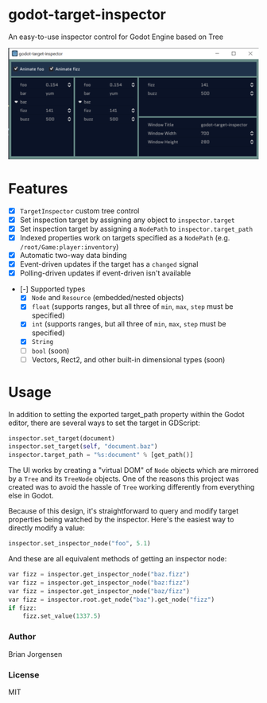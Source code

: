 # godot-target-inspector
An easy-to-use inspector control for Godot Engine based on Tree

![Screenshot of TargetInspector (2021-04-04-001)](https://github.com/b33j0r/godot-target-inspector/blob/main/doc/TargetInspector-2021-04-04-001.png?raw=true)

# Features
- [x] `TargetInspector` custom tree control
- [x] Set inspection target by assigning any object to `inspector.target`
- [x] Set inspection target by assigning a `NodePath` to `inspector.target_path`
- [x] Indexed properties work on targets specified as a `NodePath` (e.g. `/root/Game:player:inventory`)
- [x] Automatic two-way data binding
- [x] Event-driven updates if the target has a `changed` signal
- [x] Polling-driven updates if event-driven isn't available
- [-] Supported types
  - [x] `Node` and `Resource` (embedded/nested objects)
  - [x] `float` (supports ranges, but all three of `min`, `max`, `step` must be specified)
  - [x] `int` (supports ranges, but all three of `min`, `max`, `step` must be specified)
  - [x] `String`
  - [ ] `bool` (soon)
  - [ ] Vectors, Rect2, and other built-in dimensional types (soon)

# Usage

In addition to setting the exported target_path property within the
Godot editor, there are several ways to set the target in GDScript:

```python
inspector.set_target(document)
inspector.set_target(self, "document.baz")
inspector.target_path = "%s:document" % [get_path()]
```

The UI works by creating a "virtual DOM" of `Node` objects which are mirrored
by a `Tree` and its `TreeNode` objects. One of the reasons this project was
created was to avoid the hassle of `Tree` working differently from everything
else in Godot.

Because of this design, it's straightforward to query and modify target
properties being watched by the inspector. Here's the easiest way to directly
modify a value:

```python
inspector.set_inspector_node("foo", 5.1)
```

And these are all equivalent methods of getting an inspector node:

```python
var fizz = inspector.get_inspector_node("baz.fizz")
var fizz = inspector.get_inspector_node("baz:fizz")
var fizz = inspector.get_inspector_node("baz/fizz")
var fizz = inspector.root.get_node("baz").get_node("fizz")
if fizz:
    fizz.set_value(1337.5)
```

### Author
Brian Jorgensen

### License
MIT
